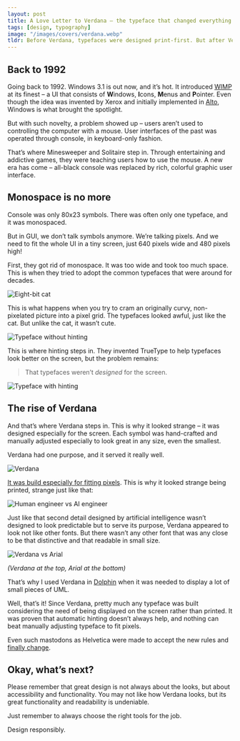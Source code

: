 ```yaml
---
layout: post
title: A Love Letter to Verdana – the typeface that changed everything
tags: [design, typography]
image: "/images/covers/verdana.webp"
tldr: Before Verdana, typefaces were designed print-first. But after Verdana, most of the typefaces are designed to look great on screen first.
---
```


## Back to 1992

Going back to 1992. Windows 3.1 is out now, and it’s hot. It introduced [WIMP](<https://en.wikipedia.org/wiki/WIMP_(computing)>) at its finest – a UI that consists of **W**indows, **I**cons, **M**enus and **P**ointer. Even though the idea was invented by Xerox and initially implemented in [Alto](https://en.wikipedia.org/wiki/Xerox_Alto), Windows is what brought the spotlight.

But with such novelty, a problem showed up – users aren’t used to controlling the computer with a mouse. User interfaces of the past was operated through console, in keyboard-only fashion.

That’s where Minesweeper and Solitaire step in. Through entertaining and addictive games, they were teaching users how to use the mouse. A new era has come – all-black console was replaced by rich, colorful graphic user interface.

## Monospace is no more

Console was only 80x23 symbols. There was often only one typeface, and it was monospaced.

But in GUI, we don’t talk symbols anymore. We’re talking pixels. And we need to fit the whole UI in a tiny screen, just 640 pixels wide and 480 pixels high!

First, they got rid of monospace. It was too wide and took too much space. This is when they tried to adopt the common typefaces that were around for decades.

![Eight-bit cat](/blog/images/content/lgw40yp.jpg)

This is what happens when you try to cram an originally curvy, non-pixelated picture into a pixel grid. The typefaces looked awful, just like the cat. But unlike the cat, it wasn’t cute.

![Typeface without hinting](/blog/images/content/KTMKIdi.jpg)

This is where hinting steps in. They invented TrueType to help typefaces look better on the screen, but the problem remains:

> That typefaces weren’t _designed_ for the screen.

![Typeface with hinting](/blog/images/content/EqxvGgI.jpg)

## The rise of Verdana

And that’s where Verdana steps in. This is why it looked strange – it was designed especially for the screen. Each symbol was hand-crafted and manually adjusted especially to look great in any size, even the smallest.

Verdana had one purpose, and it served it really well.

![Verdana](/blog/images/content/JB3Efow.jpg)

[It was build especially for fitting pixels](https://en.wikipedia.org/wiki/Verdana). This is why it looked strange being printed, strange just like that:

![Human engineer vs AI engineer](/blog/images/content/hEoOVbH.jpg)

Just like that second detail designed by artificial intelligence wasn’t designed to look predictable but to serve its purpose, Verdana appeared to look not like other fonts. But there wasn’t any other font that was any close to be that distinctive and that readable in small size.

![Verdana vs Arial](/blog/images/content/4K7TJRt.png)

_(Verdana at the top, Arial at the bottom)_

That’s why I used Verdana in [Dolphin](https://dolphin.js.org) when it was needed to display a lot of small pieces of UML.

Well, that’s it! Since Verdana, pretty much any typeface was built considering the need of being displayed on the screen rather than printed. It was proven that automatic hinting doesn’t always help, and nothing can beat manually adjusting typeface to fit pixels.

Even such mastodons as Helvetica were made to accept the new rules and [finally change](<https://en.wikipedia.org/wiki/Helvetica#Neue_Helvetica_(1983)>).

## Okay, what’s next?

Please remember that great design is not always about the looks, but about accessibility and functionality. You may not like how Verdana looks, but its great functionality and readability is undeniable.

Just remember to always choose the right tools for the job.

Design responsibly.
